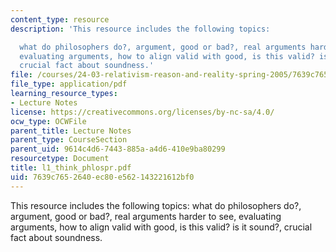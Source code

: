 ```yaml
---
content_type: resource
description: 'This resource includes the following topics:

  what do philosophers do?, argument, good or bad?, real arguments harder to see,
  evaluating arguments, how to align valid with good, is this valid? is it sound?,
  crucial fact about soundness.'
file: /courses/24-03-relativism-reason-and-reality-spring-2005/7639c7652640ec80e562143221612bf0_l1_think_phlospr.pdf
file_type: application/pdf
learning_resource_types:
- Lecture Notes
license: https://creativecommons.org/licenses/by-nc-sa/4.0/
ocw_type: OCWFile
parent_title: Lecture Notes
parent_type: CourseSection
parent_uid: 9614c4d6-7443-885a-a4d6-410e9ba80299
resourcetype: Document
title: l1_think_phlospr.pdf
uid: 7639c765-2640-ec80-e562-143221612bf0
---
```

This resource includes the following topics:
what do philosophers do?, argument, good or bad?, real arguments harder to see, evaluating arguments, how to align valid with good, is this valid? is it sound?, crucial fact about soundness.